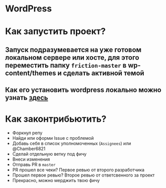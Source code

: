# WordPress
# Как запустить проект?

## Запуск подразумевается на уже готовом локальном сервере или хосте, для этого переместить папку `friction-master` в wp-content/themes и сделать активной темой

## Как его установить wordpress локально можно узнать [здесь](https://wpcourses.ru/install-wp-computer/)

# Как законтрибьютить?

- Форкнул репу
- Найди или оформи Issue с проблемой
- Добавь себя в список уполномоченных (`Assignees`) или @Chamber6821
- Сделай отдельную ветку под фичу
- Внеси изменения
- Отправь PR в `master`
- PR прошел все чеки? Первое ревью от второго разработчика
- Прошел первое ревью? Второе ревью от ответсвенного за проект
- Прекрасно, можно мерджить твою фичу
